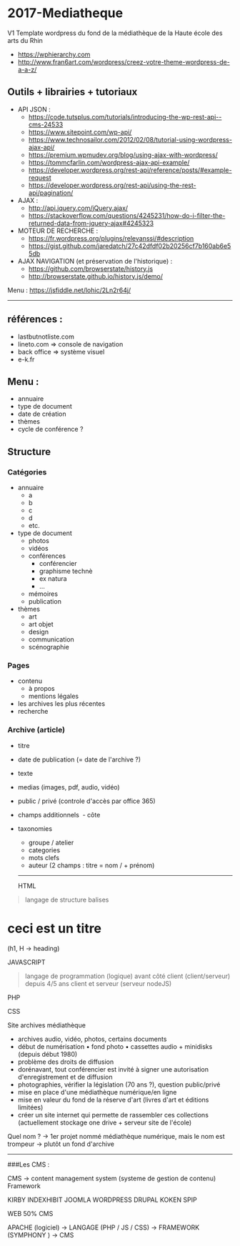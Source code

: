 # 2017-Mediatheque
V1 Template wordpress du fond de la médiathèque de la Haute école des arts du Rhin


- https://wphierarchy.com
- http://www.fran6art.com/wordpress/creez-votre-theme-wordpress-de-a-a-z/

## Outils + librairies + tutoriaux

- API JSON : 
  - https://code.tutsplus.com/tutorials/introducing-the-wp-rest-api--cms-24533
  - https://www.sitepoint.com/wp-api/
  - https://www.technosailor.com/2012/02/08/tutorial-using-wordpress-ajax-api/
  - https://premium.wpmudev.org/blog/using-ajax-with-wordpress/
  - https://tommcfarlin.com/wordpress-ajax-api-example/
  - https://developer.wordpress.org/rest-api/reference/posts/#example-request
  - https://developer.wordpress.org/rest-api/using-the-rest-api/pagination/
- AJAX :
  - http://api.jquery.com/jQuery.ajax/
  - https://stackoverflow.com/questions/4245231/how-do-i-filter-the-returned-data-from-jquery-ajax#4245323
- MOTEUR DE RECHERCHE :
  - https://fr.wordpress.org/plugins/relevanssi/#description
  - https://gist.github.com/jaredatch/27c42dfdf02b20256cf7b160ab6e55db
- AJAX NAVIGATION (et préservation de l'historique) :
  - https://github.com/browserstate/history.js
  - http://browserstate.github.io/history.js/demo/


Menu : https://jsfiddle.net/lohic/2Ln2r64j/

----


## références :
- lastbutnotliste.com
- lineto.com => console de navigation
 - back office => système visuel
- e-k.fr


## Menu :
- annuaire
- type de document
- date de création
- thèmes
- cycle de conférence ?


## Structure

### Catégories

- annuaire
  - a
  - b
  - c
  - d
  - etc.
- type de document
  - photos
  - vidéos
  - conférences
    - conférencier 
    - graphisme technè
    - ex natura
    - …
  - mémoires
  - publication
- thèmes
  - art
  - art objet
  - design
  - communication
  - scénographie
 
### Pages

- contenu
  - à propos
  - mentions légales
- les archives les plus récentes
- recherche

### Archive (article)

- titre
- date de publication (= date de l'archive ?)
- texte
- medias (images, pdf, audio, vidéo)
- public / privé (controle d'accès par office 365)
- champs additionnels 
  - côte
- taxonomies
  - groupe / atelier
  - categories
  - mots clefs
  - auteur (2 champs : titre = nom / + prénom)
  
  ----
  HTML
> langage de structure
> balises

<h1>ceci est un titre</h1> (h1, H -> heading)

JAVASCRIPT
> langage de programmation (logique)
> avant côté client (client/serveur)
> depuis 4/5 ans client et serveur (serveur nodeJS)

PHP

CSS



Site archives médiathèque
- archives audio, vidéo, photos, certains documents
- début de numérisation
	• fond photo
	• cassettes audio + minidisks (depuis début 1980)
- problème des droits de diffusion
- dorénavant, tout conférencier est invité à signer une autorisation d'enregistrement et de diffusion
- photographies, vérifier la législation (70 ans ?), question public/privé
- mise en place d'une médiathèque numérique/en ligne
- mise en valeur du fond de la réserve d'art (livres d'art et éditions limitées)
- créer un site internet qui permette de rassembler ces collections (actuellement stockage one drive + serveur site de l'école)

Quel nom ? -> 1er projet nommé médiathèque numérique, mais le nom est trompeur
-> plutôt un fond d'archive

----

###Les CMS :

CMS -> content management system (systeme de gestion de contenu)
Framework


KIRBY
INDEXHIBIT
JOOMLA
WORDPRESS
DRUPAL
KOKEN
SPIP

WEB 50% CMS

APACHE (logiciel) -> LANGAGE (PHP / JS / CSS) -> FRAMEWORK (SYMPHONY ) -> CMS
